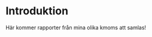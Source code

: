 Introduktion
===============================

Här kommer rapporter från mina olika kmoms att samlas!
